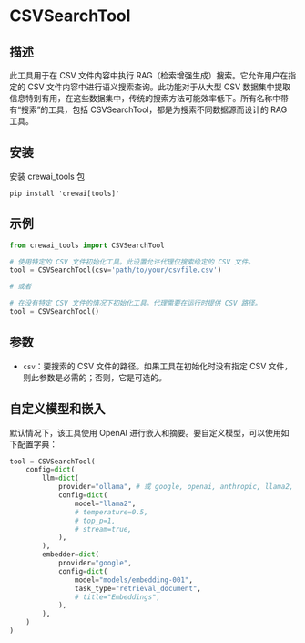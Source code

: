# CSVSearchTool

## 描述

此工具用于在 CSV 文件内容中执行 RAG（检索增强生成）搜索。它允许用户在指定的 CSV 文件内容中进行语义搜索查询。此功能对于从大型 CSV 数据集中提取信息特别有用，在这些数据集中，传统的搜索方法可能效率低下。所有名称中带有“搜索”的工具，包括 CSVSearchTool，都是为搜索不同数据源而设计的 RAG 工具。

## 安装

安装 crewai_tools 包

```shell
pip install 'crewai[tools]'
```

## 示例

```python
from crewai_tools import CSVSearchTool

# 使用特定的 CSV 文件初始化工具。此设置允许代理仅搜索给定的 CSV 文件。
tool = CSVSearchTool(csv='path/to/your/csvfile.csv')

# 或者

# 在没有特定 CSV 文件的情况下初始化工具。代理需要在运行时提供 CSV 路径。
tool = CSVSearchTool()
```

## 参数

- `csv`：要搜索的 CSV 文件的路径。如果工具在初始化时没有指定 CSV 文件，则此参数是必需的；否则，它是可选的。

## 自定义模型和嵌入

默认情况下，该工具使用 OpenAI 进行嵌入和摘要。要自定义模型，可以使用如下配置字典：

```python
tool = CSVSearchTool(
    config=dict(
        llm=dict(
            provider="ollama", # 或 google, openai, anthropic, llama2, ...
            config=dict(
                model="llama2",
                # temperature=0.5,
                # top_p=1,
                # stream=true,
            ),
        ),
        embedder=dict(
            provider="google",
            config=dict(
                model="models/embedding-001",
                task_type="retrieval_document",
                # title="Embeddings",
            ),
        ),
    )
)
```
